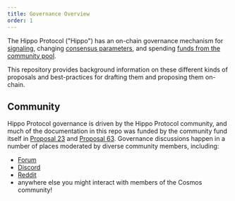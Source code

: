 ```yaml
---
title: Governance Overview
order: 1
---
```


The Hippo Protocol ("Hippo") has an on-chain governance mechanism for [signaling](./proposal-types/text-prop.md), changing [consensus parameters](./proposal-types/param-change.md), and spending [funds from the community pool](./proposal-types/community-pool-spend.md).

This repository provides background information on these different kinds of proposals and best-practices for drafting them and proposing them on-chain.

## Community

Hippo Protocol governance is driven by the Hippo Protocol community, and much of the documentation in this repo was funded by the community fund itself in
[Proposal 23](https://www.mintscan.io/cosmos/proposals/23) and [Proposal 63](https://www.mintscan.io/cosmos/proposals/63).
Governance discussions happen in a number of places moderated by diverse community members, including:

- [Forum](http://forum.cosmos.network/)
- [Discord](https://discord.gg/interchain)
- [Reddit](http://reddit.com/r/cosmosnetwork)
- anywhere else you might interact with members of the Cosmos community!
